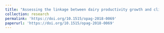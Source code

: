 ```yaml
---
title: "Assessing the linkage between dairy productivity growth and climatic variability: The case of New York State"
collection: research
permalink: 'https://doi.org/10.1515/opag-2018-0069'
paperurl: 'https://doi.org/10.1515/opag-2018-0069'
---
```


